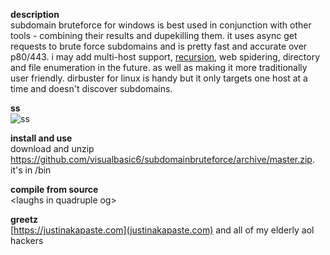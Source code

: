 **description**<br/>
subdomain bruteforce for windows is best used in conjunction with other tools - combining their results and dupekilling them.
it uses async get requests to brute force subdomains and is pretty fast and accurate over p80/443. 
i may add multi-host support, [recursion](https://www.google.com/search?q=recursion), web spidering, directory and
file enumeration in the future. as well as making it more traditionally user friendly. 
dirbuster for linux is handy but it only targets one host at a time and doesn't discover subdomains.<br/>

**ss**<br/>
![ss](https://github.com/visualbasic6/subdomain-bruteforce/raw/master/ss.png)

**install and use**<br/>
download and unzip https://github.com/visualbasic6/subdomainbruteforce/archive/master.zip. it's in /bin

**compile from source**<br/>
\<laughs in quadruple og\>

**greetz**<br/>
[https://justinakapaste.com](justinakapaste.com) and all of my elderly aol hackers
